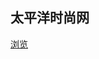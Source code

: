 ## 太平洋时尚网


 [浏览](http://htmlpreview.github.io/?https://github.com/kjhz/PCLADY-WEB/blob/master/index.html)

